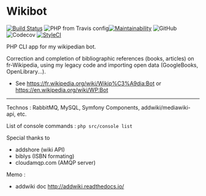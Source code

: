 # Wikibot

[![Build Status](https://travis-ci.org/Dispositif/Wikibot.svg?branch=master)](https://travis-ci.org/Dispositif/Wikibot)
![PHP from Travis config](https://img.shields.io/travis/php-v/Dispositif/Wikibot)[![Maintainability](https://api.codeclimate.com/v1/badges/b7a0aa7a832ddf24adb0/maintainability)](https://codeclimate.com/repos/5d73cea4465eac01630065a7/maintainability)
![GitHub](https://img.shields.io/github/license/Dispositif/Wikibot)
![Codecov](https://img.shields.io/codecov/c/github/Dispositif/Wikibot)
[![StyleCI](https://github.styleci.io/repos/206988215/shield?branch=master)](https://github.styleci.io/repos/206988215)



PHP CLI app for my wikipedian bot.

Correction and completion of bibliographic references (books, articles) on fr-Wikipedia, using my legacy
 code and importing open data (GoogleBooks, OpenLibrary...). 
 
  * See https://fr.wikipedia.org/wiki/Wikip%C3%A9dia:Bot or https://en.wikipedia.org/wiki/WP:Bot
 
 ----
 
Technos : RabbitMQ, MySQL, Symfony Components, addwiki/mediawiki-api, etc.

List of console commands : ```php src/console list```

Special thanks to
* addshore (wiki API)
* biblys (ISBN formating)
* cloudamqp.com (AMQP server)

Memo :
 * addwiki doc http://addwiki.readthedocs.io/
